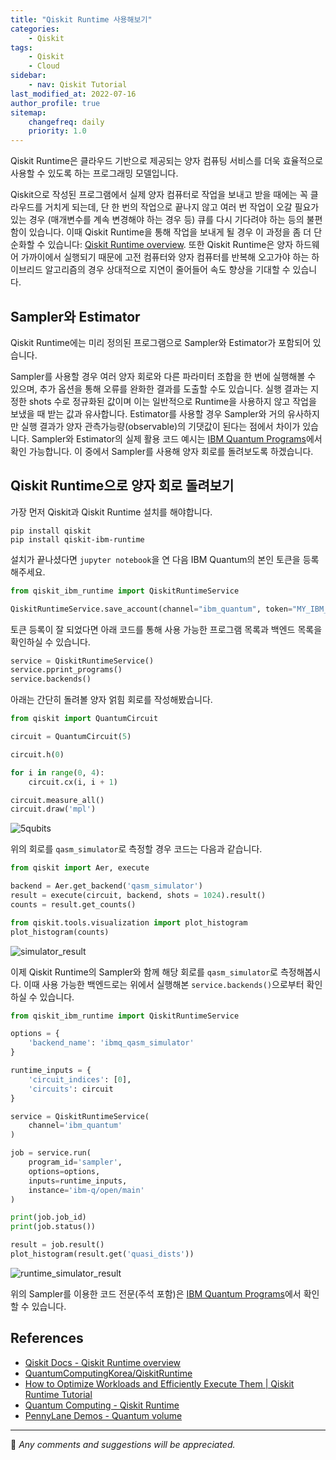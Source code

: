 ```yaml
---
title: "Qiskit Runtime 사용해보기"
categories:
    - Qiskit
tags:
    - Qiskit
    - Cloud
sidebar:
    - nav: Qiskit Tutorial
last_modified_at: 2022-07-16
author_profile: true
sitemap:
    changefreq: daily
    priority: 1.0
---
```


Qiskit Runtime은 클라우드 기반으로 제공되는 양자 컴퓨팅 서비스를 더욱 효율적으로 사용할 수 있도록 하는 프로그래밍 모델입니다.

Qiskit으로 작성된 프로그램에서 실제 양자 컴퓨터로 작업을 보내고 받을 때에는 꼭 클라우드를 거치게 되는데,
단 한 번의 작업으로 끝나지 않고 여러 번 작업이 오갈 필요가 있는 경우 (매개변수를 계속 변경해야 하는 경우 등)
큐를 다시 기다려야 하는 등의 불편함이 있습니다.
이때 Qiskit Runtime을 통해 작업을 보내게 될 경우 이 과정을 좀 더 단순화할 수 있습니다:
[Qiskit Runtime overview](https://qiskit.org/documentation/partners/qiskit_ibm_runtime/index.html).
또한 Qiskit Runtime은 양자 하드웨어 가까이에서 실행되기 때문에 고전 컴퓨터와 양자 컴퓨터를 반복해 오고가야 하는
하이브리드 알고리즘의 경우 상대적으로 지연이 줄어들어 속도 향상을 기대할 수 있습니다.

## Sampler와 Estimator

Qiskit Runtime에는 미리 정의된 프로그램으로 Sampler와 Estimator가 포함되어 있습니다.

Sampler를 사용할 경우 여러 양자 회로와 다른 파라미터 조합을 한 번에 실행해볼 수 있으며,
추가 옵션을 통해 오류를 완화한 결과를 도출할 수도 있습니다. 실행 결과는 지정한 shots 수로 정규화된 값이며
이는 일반적으로 Runtime을 사용하지 않고 작업을 보냈을 때 받는 값과 유사합니다.
Estimator를 사용할 경우 Sampler와 거의 유사하지만 실행 결과가 양자 관측가능량(observable)의 기댓값이 된다는 점에서
차이가 있습니다.
Sampler와 Estimator의 실제 활용 코드 예시는 [IBM Quantum Programs](https://quantum-computing.ibm.com/services/programs)에서 확인 가능합니다.
이 중에서 Sampler를 사용해 양자 회로를 돌려보도록 하겠습니다.

## Qiskit Runtime으로 양자 회로 돌려보기

가장 먼저 Qiskit과 Qiskit Runtime 설치를 해야합니다.

```
pip install qiskit
pip install qiskit-ibm-runtime
```

설치가 끝나셨다면 `jupyter notebook`을 연 다음 IBM Quantum의 본인 토큰을 등록해주세요.

```python
from qiskit_ibm_runtime import QiskitRuntimeService

QiskitRuntimeService.save_account(channel="ibm_quantum", token="MY_IBM_QUANTUM_TOKEN")
```

토큰 등록이 잘 되었다면 아래 코드를 통해 사용 가능한 프로그램 목록과 백엔드 목록을 확인하실 수 있습니다.

```python
service = QiskitRuntimeService()
service.pprint_programs()
service.backends()
```

아래는 간단히 돌려볼 양자 얽힘 회로를 작성해봤습니다.

```python
from qiskit import QuantumCircuit

circuit = QuantumCircuit(5)

circuit.h(0)

for i in range(0, 4):
    circuit.cx(i, i + 1)

circuit.measure_all()
circuit.draw('mpl')
```

![5qubits](https://user-images.githubusercontent.com/62553200/179348444-7e1667bb-75eb-40c4-bed0-92d198285c87.png)

위의 회로를 `qasm_simulator`로 측정할 경우 코드는 다음과 같습니다.

```python
from qiskit import Aer, execute

backend = Aer.get_backend('qasm_simulator')
result = execute(circuit, backend, shots = 1024).result()
counts = result.get_counts()

from qiskit.tools.visualization import plot_histogram
plot_histogram(counts)
```

![simulator_result](https://user-images.githubusercontent.com/62553200/179348622-ed7d78b1-e10f-4839-9b79-0b721c947032.png)

이제 Qiskit Runtime의 Sampler와 함께 해당 회로를 `qasm_simulator`로 측정해봅시다.
이때 사용 가능한 백엔드로는 위에서 실행해본 `service.backends()`으로부터 확인하실 수 있습니다.

```python
from qiskit_ibm_runtime import QiskitRuntimeService

options = {
	'backend_name': 'ibmq_qasm_simulator'
}

runtime_inputs = {
	'circuit_indices': [0],
	'circuits': circuit
}

service = QiskitRuntimeService(
	channel='ibm_quantum'
)

job = service.run(
	program_id='sampler',
	options=options,
	inputs=runtime_inputs,
	instance='ibm-q/open/main'
)

print(job.job_id)
print(job.status())

result = job.result()
plot_histogram(result.get('quasi_dists'))
```

![runtime_simulator_result](https://user-images.githubusercontent.com/62553200/179351662-cc49265e-537d-4589-ac47-cbb3a9cc75cb.png)

위의 Sampler를 이용한 코드 전문(주석 포함)은 [IBM Quantum Programs](https://quantum-computing.ibm.com/services/programs)에서 확인할 수 있습니다.

## References

-   [Qiskit Docs - Qiskit Runtime overview](https://qiskit.org/documentation/partners/qiskit_ibm_runtime/index.html)
-   [QuantumComputingKorea/QiskitRuntime](https://github.com/QuantumComputingKorea/QiskitRuntime/blob/main/QiskitCloudRuntime%EC%8B%A4%EC%8A%B5%20-%20Say_Hi_to_QiskitRuntime.ipynb)
-   [How to Optimize Workloads and Efficiently Execute Them | Qiskit Runtime Tutorial](https://youtu.be/b9mdMye-iVk)
-   [Quantum Computing - Qiskit Runtime](https://youtu.be/yh789q5qur0)
-   [PennyLane Demos - Quantum volume](https://pennylane.ai/qml/demos/quantum_volume.html)

---

💬 _Any comments and suggestions will be appreciated._
